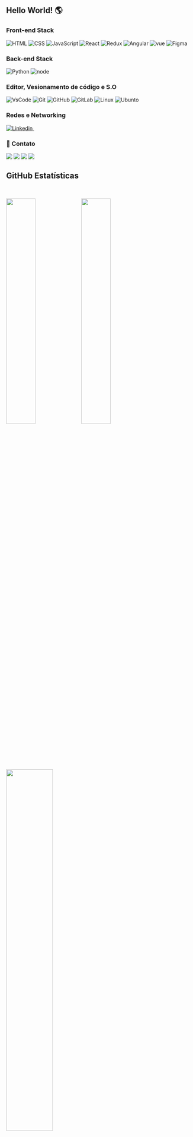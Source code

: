 ## Hello World! 🌎
<img align="right" width="425"/>


### Front-end Stack
![HTML](https://img.shields.io/badge/HTML5-E34F26?style=for-the-badge&logo=html5&logoColor=white)
![CSS](https://img.shields.io/badge/CSS-239120?&style=for-the-badge&logo=css3&logoColor=white)
![JavaScript](https://img.shields.io/badge/JavaScript-F7DF1E?style=for-the-badge&logo=javascript&logoColor=black)
![React](https://img.shields.io/badge/React-20232A?style=for-the-badge&logo=react&logoColor=61DAFB)
![Redux](https://img.shields.io/badge/Redux-593D88?style=for-the-badge&logo=redux&logoColor=white)
![Angular](https://img.shields.io/badge/Angular-E34F26?style=for-the-badge&logo=angular&logoColor=black)
![vue](https://img.shields.io/badge/vue-4FC08D?style=for-the-badge&logo=vuedotjs&logoColor=black)
![Figma](https://img.shields.io/badge/Figma-F24E1E?style=for-the-badge&logo=figma&logoColor=white)

### Back-end Stack
![Python](https://img.shields.io/badge/Python-14354C?style=for-the-badge&logo=python&logoColor=white)
![node](https://img.shields.io/badge/node-5FA04E?style=for-the-badge&logo=nodedotjs&logoColor=white)

### Editor, Vesionamento de código e S.O
![VsCode](https://img.shields.io/badge/Visual_Studio_Code-0078D4?style=for-the-badge&logo=visual%20studio%20code&logoColor=white)
![Git](https://img.shields.io/badge/Git-F05032?style=for-the-badge&logo=git&logoColor=white)
![GitHub](https://img.shields.io/badge/GitHub-100000?style=for-the-badge&logo=github&logoColor=white)
![GitLab](https://img.shields.io/badge/GitLab-330F63?style=for-the-badge&logo=gitlab&logoColor=white)
![Linux](https://img.shields.io/badge/Linux-FCC624?style=for-the-badge&logo=linux&logoColor=black)
![Ubunto](https://img.shields.io/badge/Ubuntu-E95420?style=for-the-badge&logo=ubuntu&logoColor=white)

### Redes e Networking
<a href="https://www.linkedin.com/in/pablodamini/"> ![Linkedin](https://img.shields.io/badge/LinkedIn-0077B5?style=for-the-badge&logo=linkedin&logoColor=white)&nbsp; </a>


### 📱 Contato
<div> 
  <a target="_blank" href="https://www.instagram.com/pablodamini/"><img target="_blank" src="https://img.shields.io/badge/-Instagram-%23E4405F?style=for-the-badge&logo=instagram&logoColor=white"></a>
  <a target="_blank" href="mailto: pablohdamini@gmail.com"><img target="_blank" src="https://img.shields.io/badge/-Gmail-%23333?style=for-the-badge&logo=gmail&logoColor=white"></a>
  <a target="_blank" href="https://www.linkedin.com/in/pablodamini/"><img target="_blank" src="https://img.shields.io/badge/-LinkedIn-%230077B5?style=for-the-badge&logo=linkedin&logoColor=white"></a> 
  <a target="_blank" href="https://wa.me/5548996125126"><img target="_blank" src="https://img.shields.io/badge/WhatsApp-25D366?style=for-the-badge&logo=whatsapp&logoColor=white"></a> 
  
</div>

## **GitHub Estatísticas**

<br/>
<p align="left">
   <img width="39.5%" src="https://github-readme-stats.vercel.app/api?username=Pablo-HD&show_icons=true&theme=gruvbox&hide_border=true" />
   <img width="39.5%" src="https://github-readme-streak-stats.herokuapp.com/?user=Pablo-HD&theme=gruvbox&hide_border=true" />
   <img align="center" width="50%" src="https://github-readme-stats.vercel.app/api/top-langs/?username=Pablo-HD&layout=compact&theme=gruvbox" />
</p><br>

### Ferramentas Home-Office
![Zoom](https://img.shields.io/badge/Zoom-2D8CFF?style=for-the-badge&logo=zoom&logoColor=white)&nbsp;
![Slack](https://img.shields.io/badge/Slack-4A154B?style=for-the-badge&logo=slack&logoColor=white)&nbsp;

